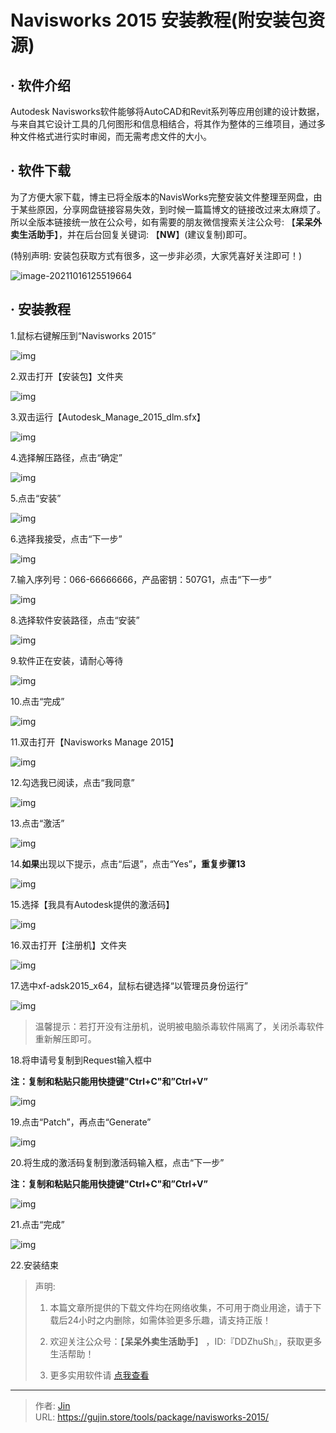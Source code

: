 # Navisworks 2015 安装教程(附安装包资源)


## · 软件介绍
Autodesk Navisworks软件能够将AutoCAD和Revit系列等应用创建的设计数据，与来自其它设计工具的几何图形和信息相结合，将其作为整体的三维项目，通过多种文件格式进行实时审阅，而无需考虑文件的大小。

## · 软件下载
为了方便大家下载，博主已将全版本的NavisWorks完整安装文件整理至网盘，由于某些原因，分享网盘链接容易失效，到时候一篇篇博文的链接改过来太麻烦了。所以全版本链接统一放在公众号，如有需要的朋友微信搜索关注公众号: 【**呆呆外卖生活助手**】，并在后台回复关键词: 【**NW**】(建议复制)即可。

(特别声明: 安装包获取方式有很多，这一步非必须，大家凭喜好关注即可！)

![image-20211016125519664](https://img.gujin.store/img/image-20211016125519664.png)

## · 安装教程

1.鼠标右键解压到“Navisworks 2015”

![img](https://img.gujin.store/img/v2-273a535ff8c59a06697f5963b2c77e73_720w.png)

2.双击打开【安装包】文件夹

![img](https://img.gujin.store/img/v2-70874a070a04d881f196fceb0bba8970_720w.png)

3.双击运行【Autodesk_Manage_2015_dlm.sfx】

![img](https://img.gujin.store/img/v2-af5a20e1bf72a164aeac1cbac8c2acf9_720w.png)

4.选择解压路径，点击“确定”

![img](https://img.gujin.store/img/v2-6b6935f623c76d339988672e377b14ed_720w.png)

5.点击“安装”

![img](https://img.gujin.store/img/v2-0301f979ff8d16bf73ed6bec0c7f7ab4_720w.png)

6.选择我接受，点击“下一步”

![img](https://img.gujin.store/img/v2-ad48bfe2bac7a66b91593c1522aa26da_720w.png)

7.输入序列号：066-66666666，产品密钥：507G1，点击“下一步”

![img](https://img.gujin.store/img/v2-e3ffb99fd78bf79894909a806d79351b_720w.png)

8.选择软件安装路径，点击“安装”

![img](https://img.gujin.store/img/v2-bdc4f6c36dae6e24db7f1428454becec_720w.png)

9.软件正在安装，请耐心等待

![img](https://img.gujin.store/img/v2-5248d28a0bd0fcf04cd3c659d9f10834_720w.png)

10.点击“完成”

![img](https://img.gujin.store/img/v2-ce14d63cdcc65f5a23241836002a4da1_720w.png)

11.双击打开【Navisworks Manage 2015】

![img](https://img.gujin.store/img/v2-fffb5f61b7feb2a4b20f14e6097934e8_720w.png)

12.勾选我已阅读，点击“我同意”

![img](https://img.gujin.store/img/v2-970210d132ad1686eb4dec536209fd50_720w.png)



13.点击“激活”

![img](https://img.gujin.store/img/v2-872a173f576612f4703af932729dbf02_720w.png)

14.**如果**出现以下提示，点击“后退”，点击“Yes”**，重复步骤13**

![img](https://img.gujin.store/img/v2-09af812aedccd3e7e8d97ccc4af5d640_720w.png)

15.选择【我具有Autodesk提供的激活码】

![img](https://img.gujin.store/img/v2-ce10be55f40a18ad9353cad3412aa708_720w.png)

16.双击打开【注册机】文件夹

![img](https://img.gujin.store/img/v2-8518072d1b925779db9740542350a351_720w.png)

17.选中xf-adsk2015_x64，鼠标右键选择“以管理员身份运行”

![img](https://img.gujin.store/img/v2-b533519e9caa9ef4492ef7f481a43101_720w.png)

> 温馨提示：若打开没有注册机，说明被电脑杀毒软件隔离了，关闭杀毒软件重新解压即可。

18.将申请号复制到Request输入框中

**注：复制和粘贴只能用快捷键"Ctrl+C"和”Ctrl+V”**

![img](https://img.gujin.store/img/v2-1538ad14321491abc3e015c1a87b115f_720w.png)

19.点击“Patch”，再点击“Generate”

![img](https://img.gujin.store/img/v2-51b2284496027d93d4e46e375d3f7ca2_720w.png)

20.将生成的激活码复制到激活码输入框，点击“下一步”

**注：复制和粘贴只能用快捷键"Ctrl+C"和”Ctrl+V”**

![img](https://img.gujin.store/img/v2-2165fd36a0873aa5ed030be744e0e639_720w.png)

21.点击“完成”

![img](https://img.gujin.store/img/v2-1da679e7201e166b7cffc5169ada9436_720w.png)

22.安装结束




> 声明: 
>
> 1. 本篇文章所提供的下载文件均在网络收集，不可用于商业用途，请于下载后24小时之内删除，如需体验更多乐趣，请支持正版！
>
> 2. 欢迎关注公众号：【**呆呆外卖生活助手**】 ，ID:『DDZhuSh』，获取更多生活帮助！
>
> 3. 更多实用软件请  [点我查看](/tools)

---

> 作者: [Jin](https://img.gujin.store/img/favicon.ico)  
> URL: https://gujin.store/tools/package/navisworks-2015/  

